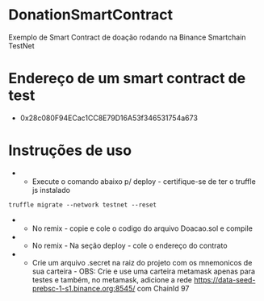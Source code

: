 # DonationSmartContract
Exemplo de Smart Contract de doação rodando na Binance Smartchain TestNet

# Endereço de um smart contract de test
* 0x28c080F94ECac1CC8E79D16A53f346531754a673


# Instruções de uso
* - Execute o comando abaixo p/ deploy - certifique-se de ter o truffle js instalado
```
truffle migrate --network testnet --reset
```

* - No remix - copie e cole o codigo do arquivo Doacao.sol e compile
* - No remix - Na seção deploy - cole o endereço do contrato
* - Crie um arquivo .secret na raiz do projeto com os mnemonicos de sua carteira - OBS: Crie e use uma carteira metamask apenas para testes e também, no metamask, adicione a rede https://data-seed-prebsc-1-s1.binance.org:8545/ com ChainId 97 

